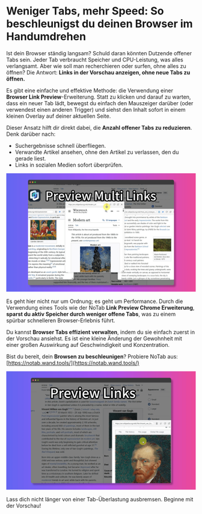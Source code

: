 # Weniger Tabs, mehr Speed: So beschleunigst du deinen Browser im Handumdrehen

Ist dein Browser ständig langsam? Schuld daran könnten Dutzende offener Tabs sein. Jeder Tab verbraucht Speicher und CPU-Leistung, was alles verlangsamt. Aber wie soll man recherchieren oder surfen, ohne alles zu öffnen? Die Antwort: **Links in der Vorschau anzeigen, ohne neue Tabs zu öffnen.**

Es gibt eine einfache und effektive Methode: die Verwendung einer **Browser Link Preview**-Erweiterung. Statt zu klicken und darauf zu warten, dass ein neuer Tab lädt, bewegst du einfach den Mauszeiger darüber (oder verwendest einen anderen Trigger) und siehst den Inhalt sofort in einem kleinen Overlay auf deiner aktuellen Seite.

Dieser Ansatz hilft dir direkt dabei, die **Anzahl offener Tabs zu reduzieren**. Denk darüber nach:

*   Suchergebnisse schnell überfliegen.
*   Verwandte Artikel ansehen, ohne den Artikel zu verlassen, den du gerade liest.
*   Links in sozialen Medien sofort überprüfen.

![Vorschau von Links leicht gemacht](../images/notab1.png)

Es geht hier nicht nur um Ordnung; es geht um Performance. Durch die Verwendung eines Tools wie der NoTab **Link Preview Chrome Erweiterung**, **sparst du aktiv Speicher durch weniger offene Tabs**, was zu einem spürbar schnelleren Browser-Erlebnis führt.

Du kannst **Browser Tabs effizient verwalten**, indem du sie einfach zuerst in der Vorschau ansiehst. Es ist eine kleine Änderung der Gewohnheit mit einer großen Auswirkung auf Geschwindigkeit und Konzentration.

Bist du bereit, dein **Browsen zu beschleunigen**? Probiere NoTab aus: [https://notab.wand.tools/](https://notab.wand.tools/)

![Anpassbares Vorschaufenster](../images/notab2.png)

Lass dich nicht länger von einer Tab-Überlastung ausbremsen. Beginne mit der Vorschau!
